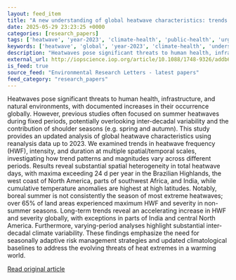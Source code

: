 ```yaml
---
layout: feed_item
title: "A new understanding of global heatwave characteristics: trends on trial and beyond summer scorch"
date: 2025-05-29 23:23:25 +0000
categories: [research_papers]
tags: ['heatwave', 'year-2023', 'climate-health', 'public-health', 'urgent', 'extreme-weather']
keywords: ['heatwave', 'global', 'year-2023', 'climate-health', 'understanding', 'public-health', 'urgent']
description: "Heatwaves pose significant threats to human health, infrastructure, and natural environments, with documented increases in their occurrence globally"
external_url: http://iopscience.iop.org/article/10.1088/1748-9326/addb61
is_feed: true
source_feed: "Environmental Research Letters - latest papers"
feed_category: "research_papers"
---
```


Heatwaves pose significant threats to human health, infrastructure, and natural environments, with documented increases in their occurrence globally. However, previous studies often focused on summer heatwaves during fixed periods, potentially overlooking inter-decadal variability and the contribution of shoulder seasons (e.g. spring and autumn). This study provides an updated analysis of global heatwave characteristics using reanalysis data up to 2023. We examined trends in heatwave frequency (HWF), intensity, and duration at multiple spatial/temporal scales, investigating how trend patterns and magnitudes vary across different periods. Results reveal substantial spatial heterogeneity in total heatwave days, with maxima exceeding 24 d per year in the Brazilian Highlands, the west coast of North America, parts of southwest Africa, and India, while cumulative temperature anomalies are highest at high latitudes. Notably, boreal summer is not consistently the season of most extreme heatwaves; over 65% of land areas experienced maximum HWF and severity in non-summer seasons. Long-term trends reveal an accelerating increase in HWF and severity globally, with exceptions in parts of India and central North America. Furthermore, varying-period analyses highlight substantial inter-decadal climate variability. These findings emphasize the need for seasonally adaptive risk management strategies and updated climatological baselines to address the evolving threats of heat extremes in a warming world.

[Read original article](http://iopscience.iop.org/article/10.1088/1748-9326/addb61)

